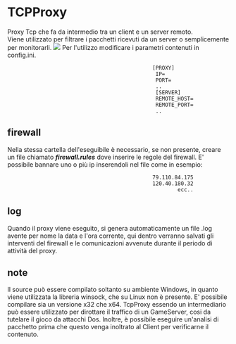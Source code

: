 # TCPProxy
Proxy Tcp che fa da intermedio tra un client e un server remoto.\
Viene utilizzato per filtrare i pacchetti ricevuti da un server o semplicemente per monitorarli.
![](https://marvel-b1-cdn.bc0a.com/f00000000216283/www.fortinet.com/content/fortinet-com/en_us/resources/cyberglossary/proxy-server/_jcr_content/par/c05_container_copy_c/par/c28_image_copy_copy_.img.jpg/1625683502431.jpg)
Per l'utilizzo modificare i parametri contenuti in config.ini.

                                                  [PROXY]
                                                   IP=
                                                   PORT=
                                                   ..
                                                   [SERVER]
                                                   REMOTE_HOST=
                                                   REMOTE_PORT=
                                                   ..

## firewall
Nella stessa cartella dell'eseguibile è necessario, se non presente, creare un file chiamato ***firewall.rules*** dove inserire le regole del firewall. 
E' possibile bannare uno o più ip inserendoli nel file come in esempio:

                   
                                                  79.110.84.175
                                                  120.40.180.32
                                                          ecc..
       

## log
Quando il proxy viene eseguito, si genera automaticamente un file .log avente per nome la data e l'ora corrente, qui dentro verranno salvati gli interventi del firewall e le comunicazioni avvenute durante il periodo di attività del proxy.
## note
Il source può essere compilato soltanto su ambiente Windows, in quanto viene utilizzata la libreria winsock, che su Linux non è presente. E' possibile compilare sia un versione x32 che x64. TcpProxy essendo un intermediario può essere utilizzato per dirottare il traffico di un GameServer, cosi da tutelare il gioco da attacchi Dos. Inoltre, è possibile eseguire un'analisi di pacchetto prima che questo venga inoltrato al Client per verificarne il contenuto.
